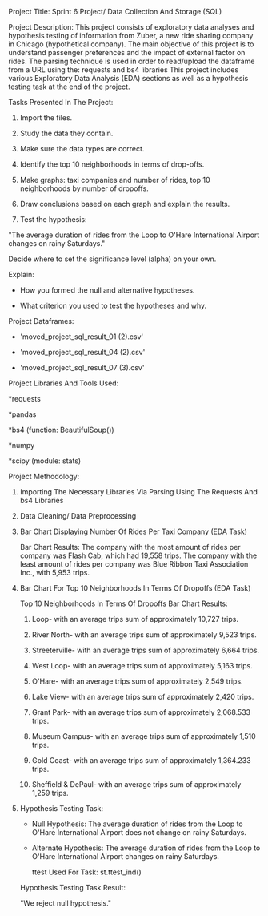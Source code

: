 Project Title: Sprint 6 Project/ Data Collection And Storage (SQL) 

Project Description: This project consists of exploratory data analyses and hypothesis testing of information from Zuber, a new ride sharing company in Chicago (hypothetical company). 
The main objective of this project is to understand passenger preferences and the impact of external factor on rides.  The parsing technique is used in order to read/upload the dataframe from a URL using the: requests and bs4 libraries This project includes various Exploratory Data Analysis (EDA) sections as well as a hypothesis testing task at the end of the project. 

Tasks Presented In The Project: 

1) Import the files.
 
2) Study the data they contain.
   
3) Make sure the data types are correct.
   
5) Identify the top 10 neighborhoods in terms of drop-offs.
 
6) Make graphs: taxi companies and number of rides, top 10 neighborhoods by number of dropoffs.

7) Draw conclusions based on each graph and explain the results.

8) Test the hypothesis:

"The average duration of rides from the Loop to O'Hare International Airport changes on rainy Saturdays."

Decide where to set the significance level (alpha) on your own.

Explain:

* How you formed the null and alternative hypotheses.

* What criterion you used to test the hypotheses and why.


Project Dataframes: 

* 'moved_project_sql_result_01 (2).csv'

* 'moved_project_sql_result_04 (2).csv'

* 'moved_project_sql_result_07 (3).csv'


Project Libraries And Tools Used: 

*requests

*pandas 

*bs4 (function: BeautifulSoup())

*numpy 

*scipy (module: stats)

Project Methodology: 

1) Importing The Necessary Libraries Via Parsing Using The Requests And bs4 Libraries

2) Data Cleaning/ Data Preprocessing

3) Bar Chart Displaying Number Of Rides Per Taxi Company (EDA Task)

   Bar Chart Results:
   The company with the most amount of rides per company was Flash Cab, which had 19,558 trips. The company with the least amount of rides per company was
   Blue Ribbon Taxi Association Inc., with 5,953 trips.

5) Bar Chart For Top 10 Neighborhoods In Terms Of Dropoffs (EDA Task)
   
   Top 10 Neighborhoods In Terms Of Dropoffs Bar Chart Results:

   1) Loop- with an average trips sum of approximately 10,727 trips.

   2) River North- with an average trips sum of approximately 9,523 trips.

   3) Streeterville- with an average trips sum of approximately 6,664 trips.

   4) West Loop- with an average trips sum of approximately 5,163 trips.

   5) O'Hare- with an average trips sum of approximately 2,549 trips.

   6) Lake View- with an average trips sum of approximately 2,420 trips.

   7) Grant Park- with an average trips sum of approximately 2,068.533 trips.

   8) Museum Campus- with an average trips sum of approximately 1,510 trips.

   9) Gold Coast- with an average trips sum of approximately 1,364.233 trips.

   10) Sheffield & DePaul- with an average trips sum of approximately 1,259 trips.

7) Hypothesis Testing Task:

   * Null Hypothesis: The average duration of rides from the Loop to O'Hare International Airport does not change on rainy Saturdays.

   * Alternate Hypothesis: The average duration of rides from the Loop to O'Hare International Airport changes on rainy Saturdays.
  
     ttest Used For Task: st.ttest_ind()

   Hypothesis Testing Task Result:

   "We reject null hypothesis."


